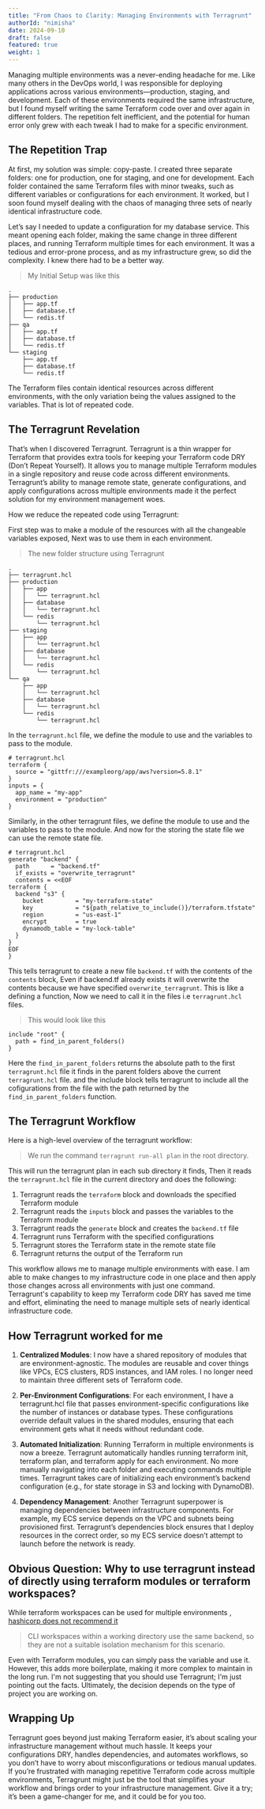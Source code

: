 ```yaml
---
title: "From Chaos to Clarity: Managing Environments with Terragrunt"
authorId: "nimisha"
date: 2024-09-10
draft: false
featured: true
weight: 1
---
```


Managing multiple environments was a never-ending headache for me. Like many others in the DevOps world, I was responsible for deploying applications across various environments—production, staging, and development. Each of these environments required the same infrastructure, but I found myself writing the same Terraform code over and over again in different folders. The repetition felt inefficient, and the potential for human error only grew with each tweak I had to make for a specific environment.

## The Repetition Trap

At first, my solution was simple: copy-paste. I created three separate folders: one for production, one for staging, and one for development. Each folder contained the same Terraform files with minor tweaks, such as different variables or configurations for each environment. It worked, but I soon found myself dealing with the chaos of managing three sets of nearly identical infrastructure code.

Let’s say I needed to update a configuration for my database service. This meant opening each folder, making the same change in three different places, and running Terraform multiple times for each environment. It was a tedious and error-prone process, and as my infrastructure grew, so did the complexity. I knew there had to be a better way.

> My Initial Setup was like this

```text
.
├── production
│   ├── app.tf
│   ├── database.tf
│   └── redis.tf
├── qa
│   ├── app.tf
│   ├── database.tf
│   └── redis.tf
└── staging
    ├── app.tf
    ├── database.tf
    └── redis.tf
```

The Terraform files contain identical resources across different environments, with the only variation being the values assigned to the variables.
That is lot of repeated code.

## The Terragrunt Revelation

That’s when I discovered Terragrunt. Terragrunt is a thin wrapper for Terraform that provides extra tools for keeping your Terraform code DRY (Don’t Repeat Yourself). It allows you to manage multiple Terraform modules in a single repository and reuse code across different environments. Terragrunt’s ability to manage remote state, generate configurations, and apply configurations across multiple environments made it the perfect solution for my environment management woes.

How we reduce the repeated code using Terragrunt:

First step was to make a module of the resources with all the changeable variables exposed, Next was to use them in each environment.

> The new folder structure using Terragrunt

```text
.
├── terragrunt.hcl
├── production
│   ├── app
│   │   └── terragrunt.hcl
│   ├── database
│   │   └── terragrunt.hcl
│   └── redis
│       └── terragrunt.hcl
├── staging
│   ├── app
│   │   └── terragrunt.hcl
│   ├── database
│   │   └── terragrunt.hcl
│   └── redis
│       └── terragrunt.hcl
└── qa
    ├── app
    │   └── terragrunt.hcl
    ├── database
    │   └── terragrunt.hcl
    └── redis
        └── terragrunt.hcl
```

In the `terragrunt.hcl` file, we define the module to use and the variables to pass to the module.

```hcl
# terragrunt.hcl
terraform {
  source = "gittfr:///exampleorg/app/aws?version=5.8.1"
}
inputs = {
  app_name = "my-app"
  environment = "production"
}
```

Similarly, in the other terragrunt files, we define the module to use and the variables to pass to the module.
And now for the storing the state file we can use the remote state file.

```hcl
# terragrunt.hcl
generate "backend" {
  path      = "backend.tf"
  if_exists = "overwrite_terragrunt"
  contents = <<EOF
terraform {
  backend "s3" {
    bucket         = "my-terraform-state"
    key            = "${path_relative_to_include()}/terraform.tfstate"
    region         = "us-east-1"
    encrypt        = true
    dynamodb_table = "my-lock-table"
  }
}
EOF
}
```

This tells terragrunt to create a new file `backend.tf` with the contents of the `contents` block, Even if backend.tf already exists it will overwrite the contents because we have specified `overwrite_terragrunt`. This is like a defining a function, Now we need to call it in the files i.e `terragrunt.hcl` files.

> This would look like this

```hcl
include "root" {
  path = find_in_parent_folders()
}
```

Here the `find_in_parent_folders` returns the absolute path to the first `terragrunt.hcl` file it finds in the parent folders above the current `terragrunt.hcl` file.
and the include block tells terragrunt to include all the cofigurations from the file with the path returned by the `find_in_parent_folders` function.

## The Terragrunt Workflow

Here is a high-level overview of the terragrunt workflow:

> We run the command `terragrunt run-all plan` in the root directory.

This will run the terragrunt plan in each sub directory it finds, Then it reads the `terragrunt.hcl` file in the current directory and does the following:

1. Terragrunt reads the `terraform` block and downloads the specified Terraform module
2. Terragrunt reads the `inputs` block and passes the variables to the Terraform module
3. Terragrunt reads the `generate` block and creates the `backend.tf` file
4. Terragrunt runs Terraform with the specified configurations
5. Terragrunt stores the Terraform state in the remote state file
6. Terragrunt returns the output of the Terraform run

This workflow allows me to manage multiple environments with ease. I am able to make changes to my infrastructure code in one place and then apply those changes across all environments with just one command. Terragrunt's capability to keep my Terraform code DRY has saved me time and effort, eliminating the need to manage multiple sets of nearly identical infrastructure code.

## How Terragrunt worked for me

1. **Centralized Modules**: I now have a shared repository of modules that are environment-agnostic. The modules are reusable and cover things like VPCs, ECS clusters, RDS instances, and IAM roles. I no longer need to maintain three different sets of Terraform code.

2. **Per-Environment Configurations**: For each environment, I have a terragrunt.hcl file that passes environment-specific configurations like the number of instances or database types. These configurations override default values in the shared modules, ensuring that each environment gets what it needs without redundant code.

3. **Automated Initialization**: Running Terraform in multiple environments is now a breeze. Terragrunt automatically handles running terraform init, terraform plan, and terraform apply for each environment. No more manually navigating into each folder and executing commands multiple times. Terragrunt takes care of initializing each environment’s backend configuration (e.g., for state storage in S3 and locking with DynamoDB).

4. **Dependency Management**: Another Terragrunt superpower is managing dependencies between infrastructure components. For example, my ECS service depends on the VPC and subnets being provisioned first. Terragrunt’s dependencies block ensures that I deploy resources in the correct order, so my ECS service doesn’t attempt to launch before the network is ready.

## Obvious Question: Why to use terragrunt instead of directly using terraform modules or terraform workspaces?

While terraform workspaces can be used for multiple environments , [hashicorp does not recommend it](https://developer.hashicorp.com/terraform/cli/workspaces)

> CLI workspaces within a working directory use the same backend, so they are not a suitable isolation mechanism for this scenario.

Even with Terraform modules, you can simply pass the variable and use it. However, this adds more boilerplate, making it more complex to maintain in the long run. I'm not suggesting that you should use Terragrunt; I'm just pointing out the facts. Ultimately, the decision depends on the type of project you are working on.

## Wrapping Up

Terragrunt goes beyond just making Terraform easier, it’s about scaling your infrastructure management without much hassle. It keeps your configurations DRY, handles dependencies, and automates workflows, so you don’t have to worry about misconfigurations or tedious manual updates. If you’re frustrated with managing repetitive Terraform code across multiple environments, Terragrunt might just be the tool that simplifies your workflow and brings order to your infrastructure management. Give it a try; it’s been a game-changer for me, and it could be for you too.
